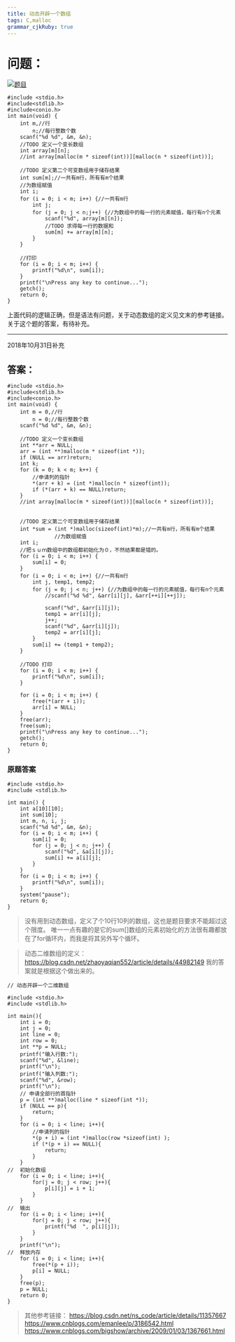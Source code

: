 ```yaml
---
title: 动态开辟一个数组
tags: C,malloc
grammar_cjkRuby: true
---
```

# 问题：

[![题目](https://i.loli.net/2018/10/30/5bd858af6610f.jpg)](https://i.loli.net/2018/10/30/5bd858af6610f.jpg)

```c?linenums
#include <stdio.h>
#include<stdlib.h>
#include<conio.h>
int main(void) {
	int m,//行
		n;//每行整数个数
	scanf("%d %d", &m, &n);
	//TODO 定义一个变长数组
	int array[m][n];
	//int array[malloc(m * sizeof(int))][malloc(n * sizeof(int))];

	//TODO 定义第二个可变数组用于储存结果
	int sum[m];//一共有m行，所有有m个结果
	//为数组赋值
	int i;
	for (i = 0; i < m; i++) {//一共有m行
		int j;
		for (j = 0; j < n;j++) {//为数组中的每一行的元素赋值，每行有n个元素
			scanf("%d", array[m][n]);
			//TODO 求得每一行的数据和
			sum[m] += array[m][n];
		}
	}

	//打印	
	for (i = 0; i < m; i++) {
		printf("%d\n", sum[i]);
	}
	printf("\nPress any key to continue...");
	getch();
	return 0;
}
```
上面代码的逻辑正确，但是语法有问题，关于动态数组的定义见文末的参考链接。
关于这个题的答案，有待补充。

---

2018年10月31日补充
## 答案：
```c?linenums
#include <stdio.h>
#include<stdlib.h>
#include<conio.h>
int main(void) {
	int m = 0,//行
		n = 0;//每行整数个数
	scanf("%d %d", &m, &n);

	//TODO 定义一个变长数组
	int **arr = NULL;
	arr = (int **)malloc(m * sizeof(int *));
	if (NULL == arr)return;
	int k;
	for (k = 0; k < m; k++) {
		//申请列的指针
		*(arr + k) = (int *)malloc(n * sizeof(int));
		if (*(arr + k) == NULL)return;
	}
	//int array[malloc(m * sizeof(int))][malloc(n * sizeof(int))];


	//TODO 定义第二个可变数组用于储存结果
	int *sum = (int *)malloc(sizeof(int)*m);//一共有m行，所有有m个结果
			   //为数组赋值
	int i;
	//把ｓｕｍ数组中的数组都初始化为０，不然结果都是错的。
	for (i = 0; i < m; i++) {
		sum[i] = 0;
	}
	for (i = 0; i < m; i++) {//一共有m行
		int j, temp1, temp2;
		for (j = 0; j < n; j++) {//为数组中的每一行的元素赋值，每行有n个元素
			//scanf("%d %d", &arr[i][j], &arr[++i][++j]);

			scanf("%d", &arr[i][j]);
			temp1 = arr[i][j];
			j++;
			scanf("%d", &arr[i][j]);
			temp2 = arr[i][j];
		}
		sum[i] += (temp1 + temp2);
	}

	//TODO 打印	
	for (i = 0; i < m; i++) {
		printf("%d\n", sum[i]);
	}

	for (i = 0; i < m; i++) {
		free(*(arr + i));
		arr[i] = NULL;
	}
	free(arr);
	free(sum);
	printf("\nPress any key to continue...");
	getch();
	return 0;
}
```
### 原题答案
```c?linenums
#include <stdio.h>
#include <stdlib.h>

int main() {
	int a[10][10];
	int sum[10];
	int m, n, i, j;
	scanf("%d %d", &m, &n);
	for (i = 0; i < m; i++) {
		sum[i] = 0;
		for (j = 0; j < n; j++) {
			scanf("%d", &a[i][j]);
			sum[i] += a[i][j];
		}
	}
	for (i = 0; i < m; i++) {
		printf("%d\n", sum[i]);
	}
	system("pause");
	return 0;
}
```
>没有用到动态数组，定义了个10行10列的数组，这也是题目要求不能超过这个限度。
唯一一点有趣的是它的sum[]数组的元素初始化的方法很有趣都放在了for循环内，而我是将其另外写个循环。



>动态二维数组的定义：
https://blog.csdn.net/zhaoyaqian552/article/details/44982149 我的答案就是根据这个做出来的。

```c?linenums
// 动态开辟一个二维数组
 
#include <stdio.h> 
#include <stdlib.h>
 
int main(){ 
	int i = 0; 
	int j = 0; 
	int line = 0; 
	int row = 0; 
	int **p = NULL; 
	printf("输入行数:"); 
	scanf("%d", &line);
	printf("\n");
	printf("输入列数:"); 
	scanf("%d", &row); 
	printf("\n");	
	// 申请全部行的首指针
	p = (int **)malloc(line * sizeof(int *)); 
	if (NULL == p){ 
		return; 
	} 
	for (i = 0; i < line; i++){ 
		//申请列的指针
		*(p + i) = (int *)malloc(row *sizeof(int) ); 
		if (*(p + i) == NULL){ 
			return; 
		}
	} 
//  初始化数组 
	for (i = 0; i < line; i++){ 
		for(j = 0; j < row; j++){ 
			p[i][j] = i + 1; 
		} 
	} 
//  输出 
	for (i = 0; i < line; i++){ 
	    for(j = 0; j < row; j++){ 
			printf("%d  ", p[i][j]); 
	  	} 
	} 
	printf("\n");
//  释放内存
	for (i = 0; i < line; i++){ 
		free(*(p + i)); 
		p[i] = NULL; 
	} 
	free(p); 
	p = NULL; 
	return 0;
}

```
>其他参考链接：
https://blog.csdn.net/ns_code/article/details/11357667
https://www.cnblogs.com/emanlee/p/3186542.html
https://www.cnblogs.com/bigshow/archive/2009/01/03/1367661.html
